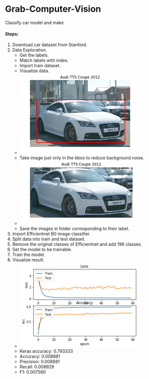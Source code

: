 # Grab-Computer-Vision
Classify car model and make

#### Steps:<br>
1. Download car dataset from Stanford.<br>
2. Data Exploration.
    - Get the labels.
    - Match labels with index.
    - Import train dataset.
    - Visualize data.
    - ![car](car_sample.png)
    - Take image just only in the bbox to reduce background noise.
    - ![car](car_sample_no_bbox.png)
    - Save the images in folder corresponding to their label.
3. Import Efficientnet B0 image classifier.
4. Split data into train and test dataset.
5. Remove the original classes of Efficientnet and add 196 classes.
6. Set the model to be trainable.
7. Train the model.
8. Visualize result.
    - ![Loss and Accuracy](loss_acc.png)
    - Keras accuracy: 0.793333<br>
    - Accuracy: 0.008881<br>
    - Precision: 0.008881<br>
    - Recall: 0.008929<br>
    - F1: 0.007560<br>
